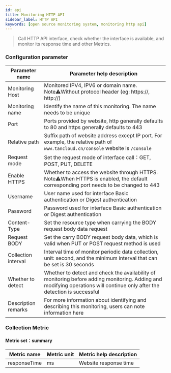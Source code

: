 ```yaml
---
id: api  
title: Monitoring HTTP API      
sidebar_label: HTTP API   
keywords: [open source monitoring system, monitoring http api]
---
```


> Call HTTP API interface, check whether the interface is available, and monitor its response time and other Metrics.   

### Configuration parameter

| Parameter name      | Parameter help description |
| ----------- | ----------- |
| Monitoring Host     | Monitored IPV4, IPV6 or domain name. Note⚠️Without protocol header (eg: https://, http://) |
| Monitoring name     | Identify the name of this monitoring. The name needs to be unique |
| Port        | Ports provided by website, http generally defaults to 80 and https generally defaults to 443 |
| Relative path     | Suffix path of website address except IP port. For example, the relative path of `www.tancloud.cn/console` website is `/console` |
| Request mode     | Set the request mode of interface call：GET, POST, PUT, DELETE |
| Enable HTTPS   | Whether to access the website through HTTPS. Note⚠️When HTTPS is enabled, the default corresponding port needs to be changed to 443 |
| Username      | User name used for interface Basic authentication or Digest authentication |
| Password        | Password used for interface Basic authentication or Digest authentication |
| Content-Type  | Set the resource type when carrying the BODY request body data request |
| Request BODY    | Set the carry BODY request body data, which is valid when PUT or POST request method is used |
| Collection interval   | Interval time of monitor periodic data collection, unit: second, and the minimum interval that can be set is 30 seconds |
| Whether to detect    | Whether to detect and check the availability of monitoring before adding monitoring. Adding and modifying operations will continue only after the detection is successful |
| Description remarks    | For more information about identifying and describing this monitoring, users can note information here |

### Collection Metric   

#### Metric set：summary  

| Metric name      | Metric unit | Metric help description |
| ----------- | ----------- | ----------- |
| responseTime   | ms | Website response time |

